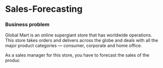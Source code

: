 # Sales-Forecasting
### Business problem

Global Mart is an online supergiant store that has worldwide operations. This store takes orders and delivers across the globe and deals with all the major product categories — consumer, corporate and home office.

As a sales manager for this store, you have to forecast the sales of the produc
